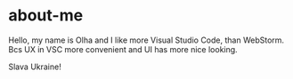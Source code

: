 # about-me

Hello, my name is Olha and I like more Visual Studio Code, than WebStorm.
Bcs UX in VSC more convenient and UI has more nice looking.

Slava Ukraine!
